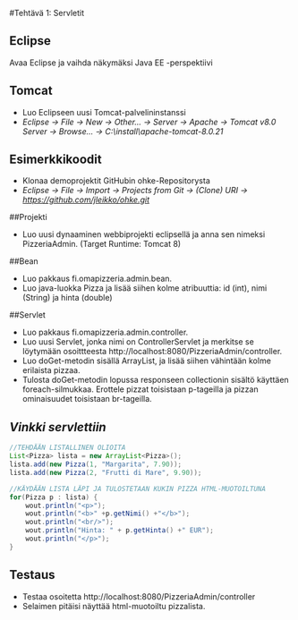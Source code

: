 #Tehtävä 1: Servletit

## Eclipse

Avaa Eclipse ja vaihda näkymäksi Java EE -perspektiivi

## Tomcat

* Luo Eclipseen uusi Tomcat-palvelininstanssi
* *Eclipse -> File -> New -> Other... -> Server -> Apache -> Tomcat v8.0 Server -> Browse... -> C:\install\apache-tomcat-8.0.21*

## Esimerkkikoodit

* Klonaa demoprojektit GitHubin ohke-Repositorysta
* *Eclipse -> File -> Import -> Projects from Git -> (Clone) URI -> https://github.com/jleikko/ohke.git*

##Projekti

* Luo uusi dynaaminen webbiprojekti eclipsellä ja anna sen nimeksi PizzeriaAdmin. (Target Runtime: Tomcat 8)

##Bean

* Luo pakkaus fi.omapizzeria.admin.bean.
* Luo java-luokka Pizza ja lisää siihen kolme atribuuttia: id (int), nimi (String) ja hinta (double)

##Servlet

* Luo pakkaus fi.omapizzeria.admin.controller.
* Luo uusi Servlet, jonka nimi on ControllerServlet ja merkitse se löytymään osoittteesta http://localhost:8080/PizzeriaAdmin/controller.
* Luo doGet-metodin sisällä ArrayList, ja lisää siihen vähintään kolme erilaista pizzaa.
* Tulosta doGet-metodin lopussa responseen collectionin sisältö käyttäen foreach-silmukkaa. Erottele pizzat toisistaan p-tageilla ja pizzan ominaisuudet toisistaan br-tageilla.

## *Vinkki servlettiin*
```java
//TEHDÄÄN LISTALLINEN OLIOITA
List<Pizza> lista = new ArrayList<Pizza>();
lista.add(new Pizza(1, "Margarita", 7.90));
lista.add(new Pizza(2, "Frutti di Mare", 9.90));

//KÄYDÄÄN LISTA LÄPI JA TULOSTETAAN KUKIN PIZZA HTML-MUOTOILTUNA
for(Pizza p : lista) {
	wout.println("<p>");
	wout.println("<b>" +p.getNimi() +"</b>");
	wout.println("<br/>");
	wout.println("Hinta: " + p.getHinta() +" EUR");
	wout.println("</p>");
}
```

## Testaus
* Testaa osoitetta http://localhost:8080/PizzeriaAdmin/controller
* Selaimen pitäisi näyttää html-muotoiltu pizzalista.
